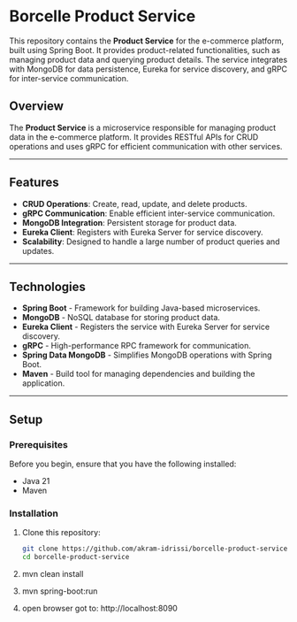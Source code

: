# Borcelle Product Service

This repository contains the **Product Service** for the e-commerce platform, built using Spring Boot. It provides product-related functionalities, such as managing product data and querying product details. The service integrates with MongoDB for data persistence, Eureka for service discovery, and gRPC for inter-service communication.


## Overview

The **Product Service** is a microservice responsible for managing product data in the e-commerce platform. It provides RESTful APIs for CRUD operations and uses gRPC for efficient communication with other services.

---

## Features

- **CRUD Operations**: Create, read, update, and delete products.
- **gRPC Communication**: Enable efficient inter-service communication.
- **MongoDB Integration**: Persistent storage for product data.
- **Eureka Client**: Registers with Eureka Server for service discovery.
- **Scalability**: Designed to handle a large number of product queries and updates.

---

## Technologies

- **Spring Boot** - Framework for building Java-based microservices.
- **MongoDB** - NoSQL database for storing product data.
- **Eureka Client** - Registers the service with Eureka Server for service discovery.
- **gRPC** - High-performance RPC framework for communication.
- **Spring Data MongoDB** - Simplifies MongoDB operations with Spring Boot.
- **Maven** - Build tool for managing dependencies and building the application.

---

## Setup

### Prerequisites

Before you begin, ensure that you have the following installed:

- Java 21
- Maven

### Installation

1. Clone this repository:

   ```bash
   git clone https://github.com/akram-idrissi/borcelle-product-service.git
   cd borcelle-product-service
   ```
2. mvn clean install
3. mvn spring-boot:run
4. open browser got to: http://localhost:8090
